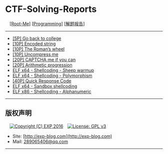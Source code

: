 # CTF-Solving-Reports
　[[Root-Me](https://www.root-me.org/)] [[Programming](https://www.root-me.org/en/Challenges/Programming/)] [[解题报告](https://exp-blog.com/safe/ctf/ctf-jie-ti-bao-gao-dao-hang/)]

------

- [\[5P\] Go back to college](https://github.com/lyy289065406/CTF-Solving-Reports/tree/master/rootme/Programming/%5B01%5D%20%5B5P%5D%20Go%20back%20to%20college)
- [\[10P\] Encoded string](https://github.com/lyy289065406/CTF-Solving-Reports/tree/master/rootme/Programming/%5B02%5D%20%5B10P%5D%20Encoded%20string)
- [\[10P\] The Roman’s wheel](https://github.com/lyy289065406/CTF-Solving-Reports/tree/master/rootme/Programming/%5B03%5D%20%5B10P%5D%20The%20Roman%E2%80%99s%20wheel)
- [\[10P\] Uncompress me](https://github.com/lyy289065406/CTF-Solving-Reports/tree/master/rootme/Programming/%5B04%5D%20%5B10P%5D%20Uncompress%20me)
- [\[20P\] CAPTCHA me if you can](https://github.com/lyy289065406/CTF-Solving-Reports/tree/master/rootme/Programming/%5B05%5D%20%5B20P%5D%20CAPTCHA%20me%20if%20you%20can)
- [\[20P\] Arithmetic progression](https://github.com/lyy289065406/CTF-Solving-Reports/tree/master/rootme/Programming/%5B06%5D%20%5B20P%5D%20Arithmetic%20progression)
- [ELF x64 - Shellcoding - Sheep warmup](#)
- [ELF x64 - Shellcoding - Polymorphism](#)
- [\[40P\] Quick Response Code](https://github.com/lyy289065406/CTF-Solving-Reports/tree/master/rootme/Programming/%5B09%5D%20%5B40P%5D%20Quick%20Response%20Code)
- [ELF x64 - Sandbox shellcoding](#)
- [ELF x86 - Shellcoding - Alphanumeric](#)

------

## 版权声明

　[![Copyright (C) EXP,2016](https://img.shields.io/badge/Copyright%20(C)-EXP%202016-blue.svg)](http://exp-blog.com)　[![License: GPL v3](https://img.shields.io/badge/License-GPL%20v3-blue.svg)](https://www.gnu.org/licenses/gpl-3.0)
  

- Site: [http://exp-blog.com](http://exp-blog.com) 
- Mail: <a href="mailto:289065406@qq.com?subject=[EXP's Github]%20Your%20Question%20（请写下您的疑问）&amp;body=What%20can%20I%20help%20you?%20（需要我提供什么帮助吗？）">289065406@qq.com</a>


------
